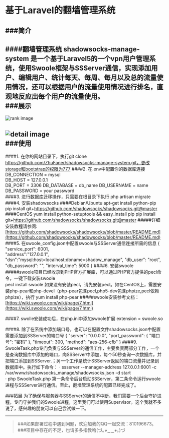 # 基于Laravel的翻墙管理系统
###简介
-

####翻墙管理系统 **shadowsocks-manage-system** 是一个基于Laravel5的一个vpn用户管理系统，使用Swoole框架与SSServer通信，实现添加用户、编辑用户、统计每天、每周、每月以及总的流量使用情况，还可以根据用户的流量使用情况进行排名，直观地反应出每个用户的流量使用。  
###展示
-
![rank image](https://raw.githubusercontent.com/ZhuFaner/shadowsocks-manage-system/master/public/image/rank.png)  

![detail image](https://raw.githubusercontent.com/ZhuFaner/shadowsocks-manage-system/master/public/image/detail.png)  
###使用  
-
####1. 在你的网站目录下，执行git clone  https://github.com/ZhuFaner/shadowsocks-manage-system.git，更改storage和bootstrap的权限为777
####2. 在.env中配置你的数据库连接
    DB_CONNECTION = mysql  
    DB_HOST = 127.0.0.1  
    DB_PORT = 3306
    DB_DATABASE = db_name
    DB_USERNAME = name
    DB_PASSWORD = your password  
####3. 进行数据库迁移操作，只需要在根目录下执行
	php artisan migrate  
####4. 安装shadowsocks
####Debian/Ubuntu
    apt-get install python-pip
    pip install git+https://github.com/shadowsocks/shadowsocks.git@master
####CentOS
	yum install python-setuptools && easy_install pip
	pip install git+https://github.com/shadowsocks/shadowsocks.git@master
#####详细安装教程请参阅: [https://github.com/shadowsocks/shadowsocks/blob/master/README.md](https://github.com/shadowsocks/shadowsocks/blob/master/README.md)
####5. 在swoole_config.json中配置swoole与SSServer通信连接所需的信息
	{  
		"service_port": 6001,  
		"address":"127.0.0.1",
		"dsn":"mysql:host=localhost;dbname=shadow_manage",
		"db_user": "root",
		"db_password": "",
		"interval_time": 5000
	}
####6. 安装swoole
#####swoole项目已经收录到PHP官方扩展库，可以通过PHP官方提供的pecl命令，一键下载安装swoole  
	pecl install swoole
如果没有安装pecl，请先安装pecl。如在CentOS上，需要安装php-pear和php-devel（php-pear包含pecl,php5-dev包含phpize,pecl依赖phpize），执行
	yum install php-pear
#####swoole安装参考文档：[https://wiki.swoole.com/wiki/page/7.html](https://wiki.swoole.com/wiki/page/7.html)

####7. swolle安装成功后，在php.ini中添加swoole扩展
	extension = swoole.so
	
####8. 除了在系统中添加端口号，也可以在配置文件shadowsocks.json中配置需要添加到SSServer的端口号
	 {
	    "server": "0.0.0.0",
	    "port_password": {
	        "端口号": "密码"
	    },
	    "timeout": 300,
	    "method": "aes-256-cfb"
    }
####9. SwooleTask.php专门负责与SSServer的通信工作，主要负责两部分工作，一个是查询数据库中添加的端口，向SSServer中添加，每个50秒查询一次数据库，并把端口添加到SSServer.；另一个工作是统计SSServer返回的端口流量并记录到数据库中。执行如下命令：
	· ssserver --manager-address 127.0.0.1:6001 -c /var/www/shadowsocks_manage/shadowsocks.json  -d start  
	· php SwooleTask.php
第一条命令后台启动SSServer，第二条命令运行swoole进程与SSServer进行通信。至此，翻墙管理系统的配置已经完成了。

###拓展
为了确保与服务器与SSServer的通信不中断，我们需要一个后台守护进程，专门守护我们的Swoole进程，这里我们可以使用Supervisor。这个我就不多说了，感兴趣的朋友可以自己尝试做一下。  
  

---  
>###如果部署过程中遇到问题，欢迎加我的QQ一起交流：810196673。  
>###项目中存在的不足，也请多多指教哈(づ｡◕‿‿◕｡)づ

